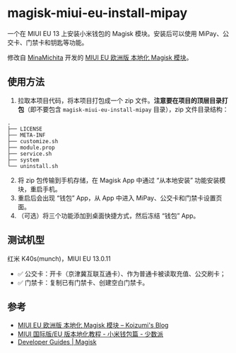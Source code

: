 # magisk-miui-eu-install-mipay

一个在 MIUI EU 13 上安装小米钱包的 Magisk 模块。安装后可以使用 MiPay、公交卡、门禁卡和钥匙等功能。

修改自 [MinaMichita](https://github.com/MinaMichita) 开发的 [MIUI EU 欧洲版 本地化 Magisk 模块](https://blog.minamigo.moe/archives/184)。

## 使用方法

1. 拉取本项目代码，将本项目打包成一个 zip 文件。**注意要在项目的顶层目录打包**（即不要包含 `magisk-miui-eu-install-mipay` 目录），zip 文件目录结构：

```
.
├── LICENSE
├── META-INF
├── customize.sh
├── module.prop
├── service.sh
├── system
└── uninstall.sh
```

2. 将 zip 包传输到手机存储，在 Magisk App 中通过 “从本地安装” 功能安装模块，重启手机。
3. 重启后会出现 “钱包” App，从 App 中进入 MiPay、公交卡和门禁卡设置页面。
4. （可选）将三个功能添加到桌面快捷方式，然后冻结 “钱包” App。

## 测试机型

红米 K40s(munch)，MIUI EU 13.0.11

- ✅ 公交卡：开卡（京津冀互联互通卡）、作为普通卡被读取充值、公交刷卡；
- ✅ 门禁卡：复制已有门禁卡、创建空白门禁卡。

## 参考

- [MIUI EU 欧洲版 本地化 Magisk 模块 – Koizumi's Blog](https://blog.minamigo.moe/archives/184)
- [MIUI 国际版/EU 版本地化教程 \- 小米钱包篇 \- 少数派](https://sspai.com/post/60065)
- [Developer Guides \| Magisk](https://topjohnwu.github.io/Magisk/guides.html)
